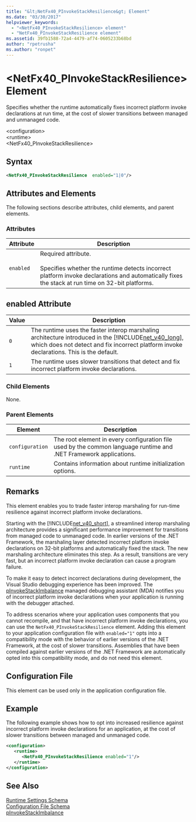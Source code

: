 ```yaml
---
title: "&lt;NetFx40_PInvokeStackResilience&gt; Element"
ms.date: "03/30/2017"
helpviewer_keywords: 
  - "<NetFx40_PInvokeStackResilience> element"
  - "NetFx40_PInvokeStackResilience element"
ms.assetid: 39fb1588-72a4-4479-af74-0605233b68bd
author: "rpetrusha"
ms.author: "ronpet"
---
```

# &lt;NetFx40_PInvokeStackResilience&gt; Element
Specifies whether the runtime automatically fixes incorrect platform invoke declarations at run time, at the cost of slower transitions between managed and unmanaged code.  

 \<configuration>  
\<runtime>  
<NetFx40_PInvokeStackResilience>  

## Syntax  

```xml  
<NetFx40_PInvokeStackResilience  enabled="1|0"/>  
```  

## Attributes and Elements  
 The following sections describe attributes, child elements, and parent elements.  

### Attributes  


|Attribute|Description|  
|---------------|-----------------|  
|`enabled`|Required attribute.<br /><br /> Specifies whether the runtime detects incorrect platform invoke declarations and automatically fixes the stack at run time on 32-bit platforms.|  

## enabled Attribute  


| Value |                                                                                                                  Description                                                                                                                   |
|-------|------------------------------------------------------------------------------------------------------------------------------------------------------------------------------------------------------------------------------------------------|
|  `0`  | The runtime uses the faster interop marshaling architecture introduced in the [!INCLUDE[net_v40_long](../../../../../includes/net-v40-long-md.md)], which does not detect and fix incorrect platform invoke declarations. This is the default. |
|  `1`  |                                                                        The runtime uses slower transitions that detect and fix incorrect platform invoke declarations.                                                                         |

### Child Elements  
 None.  

### Parent Elements  


|Element|Description|  
|-------------|-----------------|  
|`configuration`|The root element in every configuration file used by the common language runtime and .NET Framework applications.|  
|`runtime`|Contains information about runtime initialization options.|  

## Remarks  
 This element enables you to trade faster interop marshaling for run-time resilience against incorrect platform invoke declarations.  

 Starting with the [!INCLUDE[net_v40_short](../../../../../includes/net-v40-short-md.md)], a streamlined interop marshaling architecture provides a significant performance improvement for transitions from managed code to unmanaged code. In earlier versions of the .NET Framework, the marshaling layer detected incorrect platform invoke declarations on 32-bit platforms and automatically fixed the stack. The new marshaling architecture eliminates this step. As a result, transitions are very fast, but an incorrect platform invoke declaration can cause a program failure.  

 To make it easy to detect incorrect declarations during development, the Visual Studio debugging experience has been improved. The [pInvokeStackImbalance](../../../../../docs/framework/debug-trace-profile/pinvokestackimbalance-mda.md) managed debugging assistant (MDA) notifies you of incorrect platform invoke declarations when your application is running with the debugger attached.  

 To address scenarios where your application uses components that you cannot recompile, and that have incorrect platform invoke declarations, you can use the `NetFx40_PInvokeStackResilience` element. Adding this element to your application configuration file with `enabled="1"` opts into a compatibility mode with the behavior of earlier versions of the .NET Framework, at the cost of slower transitions. Assemblies that have been compiled against earlier versions of the .NET Framework are automatically opted into this compatibility mode, and do not need this element.  

## Configuration File  
 This element can be used only in the application configuration file.  

## Example  
 The following example shows how to opt into increased resilience against incorrect platform invoke declarations for an application, at the cost of slower transitions between managed and unmanaged code.  

```xml  
<configuration>  
   <runtime>  
      <NetFx40_PInvokeStackResilience enabled="1"/>  
   </runtime>  
</configuration>  
```  

## See Also  
 [Runtime Settings Schema](../../../../../docs/framework/configure-apps/file-schema/runtime/index.md)  
 [Configuration File Schema](../../../../../docs/framework/configure-apps/file-schema/index.md)  
 [pInvokeStackImbalance](../../../../../docs/framework/debug-trace-profile/pinvokestackimbalance-mda.md)
